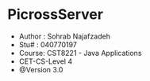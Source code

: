 # PicrossServer

* Author : Sohrab Najafzadeh
* Stu# : 040770197
* Course: CST8221 - Java Applications
* CET-CS-Level 4
* @Version 3.0
